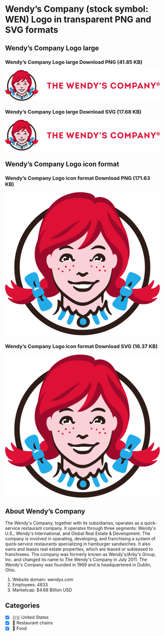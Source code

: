 # Wendy’s Company (stock symbol: WEN) Logo in transparent PNG and SVG formats

## Wendy’s Company Logo large

### Wendy’s Company Logo large Download PNG (41.85 KB)

![Wendy’s Company Logo large Download PNG (41.85 KB)](/img/orig/WEN_BIG-7323fc2f.png)

### Wendy’s Company Logo large Download SVG (17.68 KB)

![Wendy’s Company Logo large Download SVG (17.68 KB)](/img/orig/WEN_BIG-afe7f094.svg)

## Wendy’s Company Logo icon format

### Wendy’s Company Logo icon format Download PNG (171.63 KB)

![Wendy’s Company Logo icon format Download PNG (171.63 KB)](/img/orig/WEN-181ab7e1.png)

### Wendy’s Company Logo icon format Download SVG (16.37 KB)

![Wendy’s Company Logo icon format Download SVG (16.37 KB)](/img/orig/WEN-6b8e5471.svg)

## About Wendy’s Company

The Wendy's Company, together with its subsidiaries, operates as a quick-service restaurant company. It operates through three segments: Wendy's U.S., Wendy's International, and Global Real Estate & Development. The company is involved in operating, developing, and franchising a system of quick-service restaurants specializing in hamburger sandwiches. It also owns and leases real estate properties, which are leased or subleased to franchisees. The company was formerly known as Wendy's/Arby's Group, Inc. and changed its name to The Wendy's Company in July 2011. The Wendy's Company was founded in 1969 and is headquartered in Dublin, Ohio.

1. Website domain: wendys.com
2. Employees: 4833
3. Marketcap: $4.68 Billion USD


## Categories
- [x] 🇺🇸 United States
- [x] 🍔 Restaurant chains
- [x] 🍴 Food
